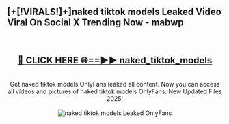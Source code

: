 <h2>[+[!VIRALS!]+]naked tiktok models Leaked Video Viral On Social X Trending Now - mabwp</h2>
<br>
<div align="center">
<h2><a href="https://libra.edu.pl?naked_tiktok_models" rel="nofollow">🔴 CLICK HERE 🌐==►► naked_tiktok_models</a></h2>
<br>
Get naked tiktok models OnlyFans leaked all content. Now you can access all videos and pictures of naked tiktok models OnlyFans. New Updated Files 2025!
<br>
<br>
<a href="https://libra.edu.pl?naked_tiktok_models" rel="nofollow" data-target="animated-image.originalLink"><img src="https://i.ibb.co.com/WyWwxjT/player-gif2.gif" alt="naked tiktok models Leaked OnlyFans" style="max-width: 100%; display: inline-block;" data-target="animated-image.originalImage"></a>
</div>
<br>
